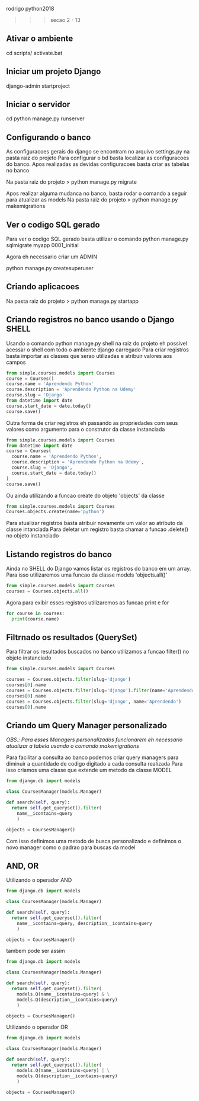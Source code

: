 rodrigo
python2018

>>> secao 2 - 13

## Ativar o ambiente


cd scripts/
activate.bat

## Iniciar um projeto Django

django-admin startproject <NOME>


## Iniciar o servidor

cd <PastaProjeto> python manage.py runserver


## Configurando o banco

As configuracoes gerais do django se encontram no arquivo settings.py na pasta raiz do projeto
Para configurar o bd basta localizar as configuracoes do banco.
Apos realizadas as devidas configuracoes basta criar as tabelas no banco

Na pasta raiz do projeto > python manage.py migrate

Apos realizar alguma mudanca no banco, basta rodar o comando a seguir para atualizar as models
Na pasta raiz do projeto > python manage.py makemigrations


## Ver o codigo SQL gerado

Para ver o codigo SQL gerado basta utilizar o comando python manage.py sqlmigrate myapp 0001_initial


Agora eh necessario criar um ADMIN

python manage.py createsuperuser


## Criando aplicacoes

Na pasta raiz do projeto > python manage.py startapp <NOME>


## Criando registros no banco usando o Django SHELL

Usando o comando python manage.py shell na raiz do projeto eh possivel acessar o shell com todo o ambiente django carregado
Para criar registros basta importar as classes que serao utilizadas e atribuir valores aos campos

```python
from simple.courses.models import Courses
course = Courses()
course.name = 'Aprendendo Python'
course.description = 'Aprendendo Python na Udemy'
course.slug = 'Django'
from datetime import date
course.start_date = date.today()
course.save()
```

Outra forma de criar registros eh passando as propriedades com seus valores como argumento para o construtor da classe instanciada

```python
from simple.courses.models import Courses
from datetime import date
course = Courses(
  course.name = 'Aprendendo Python',
  course.description = 'Aprendendo Python na Udemy',
  course.slug = 'Django',
  course.start_date = date.today()
)
course.save()
```

Ou ainda utilizando a funcao create do objeto 'objects' da classe

```python
from simple.courses.models import Courses
Courses.objects.create(name='python')
```

Para atualizar registros basta atribuir novamente um valor ao atributo da classe intanciada
Para deletar um registro basta chamar a funcao .delete() no objeto instanciado


## Listando registros do banco

Ainda no SHELL do Django vamos listar os registros do banco em um array. Para isso utilizaremos uma funcao da classe models 'objects.all()'
```python
from simple.courses.models import Courses
courses = Courses.objects.all()
```

Agora para exibir esses registros utilizaremos as funcao print e for
```python
for course in courses:
  print(course.name)
```


## Filtrnado os resultados (QuerySet)

Para filtrar os resultados buscados no banco utilizamos a funcao filter(<parametro>) no objeto instanciado
```python
from simple.courses.models import Courses

courses = Courses.objects.filter(slug='django')
courses[0].name
courses = Courses.objects.filter(slug='django').filter(name='Aprendendo')
courses[0].name
courses = Courses.objects.filter(slug='django', name='Aprendendo')
courses[0].name
```

## Criando um Query Manager personalizado

*OBS.: Para esses Managers personalizados funcionarem eh necessario atualizar a tabela usando o comando makemigrations*

Para facilitar a consulta ao banco podemos criar query managers para diminuir a quantidade de codigo digitado a cada consulta realizada
Para isso criamos uma classe que extende um metodo da classe MODEL
```python
from django.db import models

class CoursesManager(models.Manager)

def search(self, query):
  return self.get_queryset().filter(
    name__icontains=query
    )

objects = CoursesManager()    
```

Com isso definimos uma metodo de busca personalizado e definimos o novo manager como o padrao para buscas da model


## AND, OR

Utilizando o operador AND
```python
from django.db import models

class CoursesManager(models.Manager)

def search(self, query):
  return self.get_queryset().filter(
    name__icontains=query, description__icontains=query
    )

objects = CoursesManager()
```
tambem pode ser assim

```python
from django.db import models

class CoursesManager(models.Manager)

def search(self, query):
  return self.get_queryset().filter(
    models.Q(name__icontains=query) & \
    models.Q(description__icontains=query)
    )

objects = CoursesManager()
```

Utilizando o operador OR
```python
from django.db import models

class CoursesManager(models.Manager)

def search(self, query):
  return self.get_queryset().filter(
    models.Q(name__icontains=query) | \
    models.Q(description__icontains=query)
    )

objects = CoursesManager()
```

